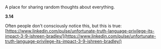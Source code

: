 A place for sharing random thoughts about everything.

**3.14**

Often people don't consciously notice this, but this is true: 
[https://www.linkedin.com/pulse/unfortunate-truth-language-privilege-its-impact-3-9-ishreen-bradley/](https://www.linkedin.com/pulse/unfortunate-truth-language-privilege-its-impact-3-9-ishreen-bradley/)
